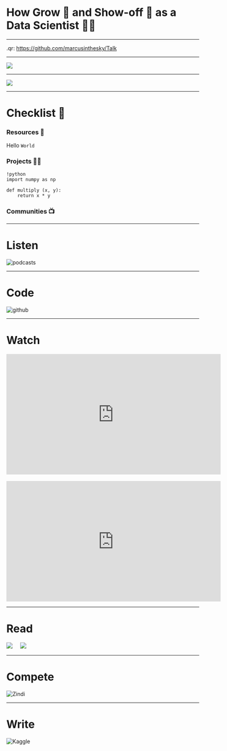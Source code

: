 <!---
What i want them to know is there is a lot of resources online and there are practice places like kaggle and zindi which they must use to showcase their skills

--->
# How Grow 🌲 and Show-off 🥇 as a Data Scientist 👨‍🔬️  

---

.qr: https://github.com/marcusinthesky/Talk

---

![](Assets/marcus_programming.jpg)

---


![](Assets/marcus_fashion.jpeg)

---
# Checklist 🏁

### Resources 📑
Hello `World`

### Projects 👨‍💻️
    !python
    import numpy as np

    def multiply (x, y):
        return x * y

### Communities 📺

---

#  Listen

![podcasts](Assets/podcasts.png)


---

# Code
![github](Assets/github.png)


---

# Watch
<iframe width="560" height="315" src="https://www.youtube.com/embed/qcrR-Hd0LhI?start=677" title="YouTube video player" frameborder="0" allow="accelerometer; autoplay; clipboard-write; encrypted-media; gyroscope; picture-in-picture" allowfullscreen></iframe>
&nbsp; 
<iframe width="560" height="315" src="https://www.youtube.com/embed/rR5_emVeyBk" title="YouTube video player" frameborder="0" allow="accelerometer; autoplay; clipboard-write; encrypted-media; gyroscope; picture-in-picture" allowfullscreen></iframe>

---

# Read
![](Assets/prediction_machines.png)
&nbsp; 
&nbsp; 
![](Assets/impact_canvas.png)


---

# Compete
![Zindi](Assets/zindi.png)

---

# Write
![Kaggle](Assets/kaggle.png)